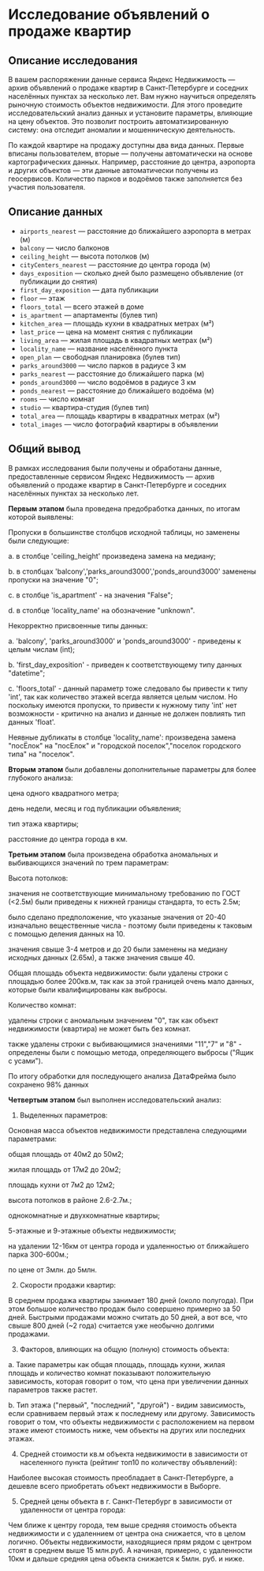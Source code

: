 # Исследование объявлений о продаже квартир

## Описание исследования
В вашем распоряжении данные сервиса Яндекс Недвижимость — архив объявлений о продаже квартир в Санкт-Петербурге и соседних населённых пунктах за несколько лет. Вам нужно научиться определять рыночную стоимость объектов недвижимости. Для этого проведите исследовательский анализ данных и установите параметры, влияющие на цену объектов. Это позволит построить автоматизированную систему: она отследит аномалии и мошенническую деятельность.

По каждой квартире на продажу доступны два вида данных. Первые вписаны пользователем, вторые — получены автоматически на основе картографических данных. Например, расстояние до центра, аэропорта и других объектов — эти данные автоматически получены из геосервисов. Количество парков и водоёмов также заполняется без участия пользователя.

## Описание данных
- `airports_nearest` — расстояние до ближайшего аэропорта в метрах (м)
- `balcony` — число балконов
- `ceiling_height` — высота потолков (м)
- `cityCenters_nearest` — расстояние до центра города (м)
- `days_exposition` — сколько дней было размещено объявление (от публикации до снятия)
- `first_day_exposition` — дата публикации
- `floor` — этаж
- `floors_total` — всего этажей в доме
- `is_apartment` — апартаменты (булев тип)
- `kitchen_area` — площадь кухни в квадратных метрах (м²)
- `last_price` — цена на момент снятия с публикации
- `living_area` — жилая площадь в квадратных метрах (м²)
- `locality_name` — название населённого пункта
- `open_plan` — свободная планировка (булев тип)
- `parks_around3000` — число парков в радиусе 3 км
- `parks_nearest` — расстояние до ближайшего парка (м)
- `ponds_around3000` — число водоёмов в радиусе 3 км
- `ponds_nearest` — расстояние до ближайшего водоёма (м)
- `rooms` — число комнат
- `studio` — квартира-студия (булев тип)
- `total_area` — площадь квартиры в квадратных метрах (м²)
- `total_images` — число фотографий квартиры в объявлении

## Общий вывод
В рамках исследования были получены и обработаны данные, предоставленные сервисом Яндекс Недвижимость — архив объявлений о продаже квартир в Санкт-Петербурге и соседних населённых пунктах за несколько лет.

**Первым этапом** была проведена предобработка данных, по итогам которой выявлены:

Пропуски в большинстве столбцов исходной таблицы, но заменены были следующие:

a. в столбце 'ceiling_height' произведена замена на медиану;

b. в столбцах 'balcony','parks_around3000','ponds_around3000' заменены пропуски на значение "0";

c. в столбце 'is_apartment' - на значения "False";

d. в столбце 'locality_name' на обозначение "unknown".

Некорректно присвоенные типы данных:

a. 'balcony', 'parks_around3000' и 'ponds_around3000' - приведены к целым числам (int);

b. 'first_day_exposition' - приведен к соответствующему типу данных "datetime";

c. 'floors_total' - данный параметр тоже следовало бы привести к типу 'int', так как количество этажей всегда является целым числом. Но поскольку имеются пропуски, то привести к нужному типу 'int' нет возможности - критично на анализ и данные не должен повлиять тип данных 'float'.

Неявные дубликаты в столбце 'locality_name': произведена замена "посЁлок" на "посЕлок" и "городской поселок","поселок городского типа" на "поселок".

**Вторым этапом** были добавлены дополнительные параметры для более глубокого анализа:

цена одного квадратного метра;

день недели, месяц и год публикации объявления;

тип этажа квартиры;

расстояние до центра города в км.

**Третьим этапом** была произведена обработка аномальных и выбивающихся значений по трем параметрам:

Высота потолков:

значения не соответствующие минимальному требованию по ГОСТ (<2.5м) были приведены к нижней границы стандарта, то есть 2.5м;

было сделано предположение, что указаные значения от 20-40 изначально вещественные числа - поэтому были приведены к таковым с помощью деления данных на 10.

значения свыше 3-4 метров и до 20 были заменены на медиану исходных данных (2.65м), а также значения свыше 40.

Общая площадь объекта недвижимости: были удалены строки с площадью более 200кв.м, так как за этой границей очень мало данных, которые были квалифицированы как выбросы.

Количество комнат:

удалены строки с аномальным значением "0", так как объект недвижимости (квартира) не может быть без комнат.

также удалены строки с выбивающимися значениями "11","7" и "8" - определены были с помощью метода, определяющего выбросы ("Ящик с усами").

По итогу обработки для последующего анализа ДатаФрейма было сохранено 98% данных

**Четвертым этапом** был выполнен исследовательский анализ:

1. Выделенных параметров:

Основная масса объектов недвижимости представлена следующими параметрами:

общая площадь от 40м2 до 50м2;

жилая площадь от 17м2 до 20м2;

площадь кухни от 7м2 до 12м2;

высота потолков в районе 2.6-2.7м.;

однокомнатные и двухкомнатные квартиры;

5-этажные и 9-этажные объекты недвижимости;

на удалении 12-16км от центра города и удаленностью от ближайшего парка 300-600м.;

по цене от 3млн. до 5млн.

2. Cкорости продажи квартир:

В среднем продажа квартиры занимает 180 дней (около полугода). При этом большое количество продаж было совершено примерно за 50 дней. Быстрыми продажами можно считать до 50 дней, а вот все, что свыше 800 дней (~2 года) считается уже необычно долгими продажами.

3. Факторов, влияющих на общую (полную) стоимость объекта:

a. Такие параметры как общая площадь, площадь кухни, жилая площадь и количество комнат показывают положительную зависимость, которая говорит о том, что цена при увеличении данных параметров также растет.

b. Тип этажа ("первый", "последний", "другой") - видим зависимоcть, если сравниваем первый этаж к последнему или другому. Зависимость говорит о том, что объекты недвижимости с расположением на первом этаже имеют стоимость ниже, чем объекты на других или последних этажах.

4. Средней стоимости кв.м объекта недвижимости в зависимости от населенного пункта (рейтинг топ10 по количеству объявлений):

Наиболее высокая стоимость преобладает в Санкт-Петербурге, а дешевле всего приобретать объект недвижимости в Выборге.

5. Средней цены объекта в г. Санкт-Петербург в зависимости от удаленности от центра города:

Чем ближе к центру города, тем выше средняя стоимость объекта недвижимости и с удаленнием от центра она снижается, что в целом логично. Объекты недвижимости, находящиеся прям рядом с центром стоят в среднем выше 15 млн.руб. А начиная, примерно, с удаленности 10км и дальше средняя цена объекта снижается к 5млн. руб. и ниже.
